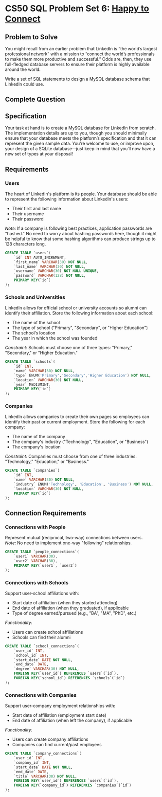 # CS50 SQL Problem Set 6: [Happy to Connect](https://cs50.harvard.edu/sql/2024/psets/6/connect/)

## Problem to Solve
You might recall from an earlier problem that LinkedIn is “the world’s largest professional network” with a mission to “connect the world’s professionals to make them more productive and successful.” Odds are, then, they use full-fledged database servers to ensure their platform is highly available around the world.

Write a set of SQL statements to design a MySQL database schema that LinkedIn could use.

## Complete Question
## Specification
Your task at hand is to create a MySQL database for LinkedIn from scratch. The implementation details are up to you, though you should minimally ensure that your database meets the platform’s specification and that it can represent the given sample data. You’re welcome to use, or improve upon, your design of a SQLite database—just keep in mind that you’ll now have a new set of types at your disposal!

## Requirements

### Users
The heart of LinkedIn's platform is its people. Your database should be able to represent the following information about LinkedIn's users:

- Their first and last name
- Their username
- Their password

*Note:* If a company is following best practices, application passwords are "hashed." No need to worry about hashing passwords here, though it might be helpful to know that some hashing algorithms can produce strings up to 128 characters long.
```sql
CREATE TABLE `users`(
    `id` INT AUTO_INCREMENT,
    `first_name` VARCHAR(30) NOT NULL,
    `last_name` VARCHAR(30) NOT NULL,
    `username` VARCHAR(30) NOT NULL UNIQUE,
    `password` VARCHAR(128) NOT NULL,
    PRIMARY KEY(`id`)
);
```

### Schools and Universities
LinkedIn allows for official school or university accounts so alumni can identify their affiliation. Store the following information about each school:

- The name of the school
- The type of school ("Primary", "Secondary", or "Higher Education")
- The school's location
- The year in which the school was founded

*Constraint:* Schools must choose one of three types: "Primary," "Secondary," or "Higher Education."
```sql
CREATE TABLE `schools`(
    `id` INT,
    `name` VARCHAR(30) NOT NULL,
    `type` ENUM('Primary','Secondary','Higher Education') NOT NULL,
    `location` VARCHAR(30) NOT NULL,
    `year` MEDIUMINT,
    PRIMARY KEY(`id`)
);
```

### Companies
LinkedIn allows companies to create their own pages so employees can identify their past or current employment. Store the following for each company:

- The name of the company
- The company's industry ("Technology", "Education", or "Business")
- The company's location

*Constraint:* Companies must choose from one of three industries: "Technology," "Education," or "Business."
```sql
CREATE TABLE `companies`(
    `id` INT,
    `name` VARCHAR(30) NOT NULL,
    `industry` ENUM('Technology', 'Education', 'Business') NOT NULL,
    `location` VARCHAR(30) NOT NULL,
    PRIMARY KEY(`id`)
);
```

## Connection Requirements

### Connections with People
Represent mutual (reciprocal, two-way) connections between users.  
*Note:* No need to implement one-way "following" relationships.
```sql
CREATE TABLE `people_connections`(
    `user1` VARCHAR(30),
    `user2` VARCHAR(30),
    PRIMARY KEY(`user1`, `user2`)
);
```

### Connections with Schools
Support user-school affiliations with:

- Start date of affiliation (when they started attending)
- End date of affiliation (when they graduated), if applicable
- Type of degree earned/pursued (e.g., "BA", "MA", "PhD", etc.)

*Functionality:*
- Users can create school affiliations
- Schools can find their alumni
```sql
CREATE TABLE `school_connections`(
    `user_id` INT,
    `school_id` INT,
    `start_date` DATE NOT NULL,
    `end_date` DATE,
    `degree` VARCHAR(30) NOT NULL,
    FOREIGN KEY(`user_id`) REFERENCES `users`(`id`),
    FOREIGN KEY(`school_id`) REFERENCES `schools`(`id`)
);
```

### Connections with Companies
Support user-company employment relationships with:

- Start date of affiliation (employment start date)
- End date of affiliation (when left the company), if applicable

*Functionality:*
- Users can create company affiliations
- Companies can find current/past employees
```sql
CREATE TABLE `company_connections`(
    `user_id` INT,
    `company_id` INT,
    `start_date` DATE NOT NULL,
    `end_date` DATE,
    `title` VARCHAR(30) NOT NULL,
    FOREIGN KEY(`user_id`) REFERENCES `users`(`id`),
    FOREIGN KEY(`company_id`) REFERENCES `companies`(`id`)
);
```
